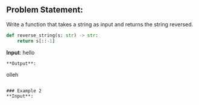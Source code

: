 ## Problem Statement:
Write a function that takes a string as input and returns the string reversed.

```python
def reverse_string(s: str) -> str:
    return s[::-1]
```

**Input**:
hello
```
**Output**:
```
olleh
```

### Example 2
**Input**: